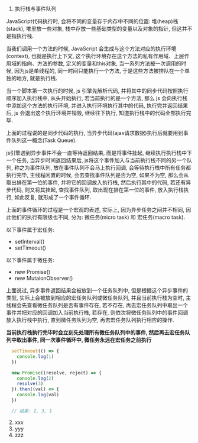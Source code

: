 

1. 执行栈与事件队列

JavaScript代码执行时, 会将不同的变量存于内存中不同的位置: 堆(heap)栈(stack), 堆里放一些对象, 栈中存放一些基础类型的变量以及对象的指针, 但这并不是指执行栈.

当我们调用一个方法的时候, JavaScript 会生成与这个方法对应的执行环境(context), 也就是执行上下文, 这个执行环境存在这个方法的私有作用域、上层作用域的指向、方法的参数, 定义的变量和this对象, 当一系列方法被一次调用的时候, 因为js是单线程的, 同一时间只能执行一个方法, 于是这些方法被排队在一个单独的地方, 就是执行栈.

当一个脚本第一次执行的时候, js 引擎先解析代码, 并将其中的同步代码按照执行顺序加入执行栈中, 从头开始执行, 若当前执行的是一个方法, 那么 js 会向执行栈中添加这个方法的执行环境, 并进入执行环境执行其中的代码, 执行完并返回结果后, js 会退出这个执行环境并销毁, 继续往下执行, 知道执行栈中的代码全部执行完毕.

上面的过程说的是同步代码的执行, 当异步代码(ajax请求数据)执行后就要用到事件队列这一概念(Task Queue).

js引擎遇到异步事件不会一直等待返回结果, 而是将事件挂起, 继续执行执行栈中下一个任务, 当异步时间返回结果后, js将这个事件加入与当前执行栈不同的另一个队列, 称之为事件队列, 放在事件队列不会马上执行回调, 会等待执行栈中所有任务都执行完毕, 主线程闲置的时候, 会去查找事件队列是否为空, 如果不为空, 那么会从取出排在第一位的事件, 并将它的回调放入执行栈, 然后执行其中的代码, 若还有异步代码, 则又将其挂起, 查找事件队列, 取出现在排在第一位的事件, 放入执行栈执行, 如此反复, 就形成了一个事件循环.


上面的事件循环的过程是一个宏观的表述, 实际上, 因为异步任务之间并不相同, 因此他们的执行有限级也不同, 分为: 微任务(micro task) 和 宏任务(macro task).

以下事件属于宏任务:
  - setInterval()
  - setTimeout()

以下事件属于微任务:
  - new Promise()
  - new MutaionObserver()

上面说过, 异步事件返回结果会被放到一个任务队列中, 但是根据这个异步事件的类型, 实际上会被放到相应的宏任务队列或微任务队列, 并且当前执行栈为空时, 主线程会先查看微任务队列是否有事件存在, 若不存在, 再去宏任务队列中取出一个事件并把对应的回调加入当前执行栈, 若存在, 则依次将微任务队列中的事件回调放入执行栈中执行, 直到微任务队列为空, 再去宏任务队列执行相应的操作.

**当前执行栈执行完毕时会立刻先处理所有微任务队列中的事件, 然后再去宏任务队列中取出事件, 同一次事件循环中, 微任务永远在宏任务之前执行**

```JavaScript
  setTimeout(() => {
    console.log(1)
  })

  new Promise((resolve, reject) => {
    console.log(2)
    resolve(3)
  }).then((val) => {
    console.log(val)
  })

  // 结果: 2, 3, 1

```

2. xxx
3. yyy
4. zzz
